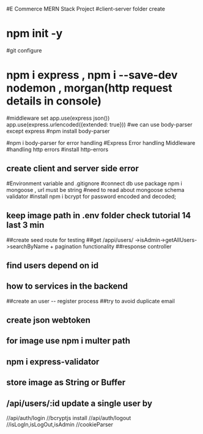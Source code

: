 #E Commerce MERN Stack Project
#client-server folder create
# npm init -y
#git configure
# npm i  express , npm i --save-dev nodemon , morgan(http request details in console)
#middleware set app.use(express json())
app.use(express.urlencoded({extended: true}))
#we can use body-parser except express 
#npm install body-parser

#npm i body-parser for error handling 
#Express Error handling Middleware
#handling http errors 
 #install http-errors
 ## create client and server side error
 #Environment variable and .gitignore
 #connect db use package npm i mongoose , url must be string 
 #need to read about mongoose schema validator 
 #install npm i bcrypt for password encoded and decoded; 
 ## keep image path  in .env folder check tutorial 14 last 3 min
##create seed route for testing
##get /appi/users/ ->isAdmin->getAllUsers->searchByName + pagination functionality
##response controller 
## find users depend on id 
## how to services in the backend
##create an user -- register process
##try to avoid duplicate email
## create json webtoken
## for image use npm i multer path 
## npm i express-validator
## store image as String or Buffer
## /api/users/:id update a single user by 
//api/auth/login 
//bcryptjs install 
//api/auth/logout
//isLogIn,isLogOut,isAdmin
//cookieParser


